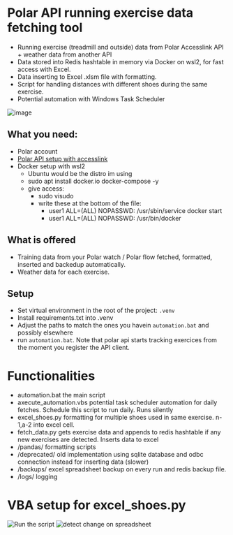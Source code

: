 # Polar API running exercise data fetching tool

- Running exercise (treadmill and outside) data from Polar Accesslink API + weather data from another API
- Data stored into Redis hashtable in memory via Docker on wsl2, for fast access with Excel.
- Data inserting to Excel .xlsm file with formatting.
- Script for handling distances with different shoes during the same exercise.
- Potential automation with Windows Task Scheduler

![image](https://github.com/user-attachments/assets/418a2d5d-e5d2-4dff-83be-60a1f8cee42f)

## What you need:

- Polar account
- [Polar API setup with accesslink](https://github.com/polarofficial/accesslink-example-python)
- Docker setup with wsl2
  - Ubuntu would be the distro im using
  - sudo apt install docker.io docker-compose -y
  - give access:
    - sudo visudo
    - write these at the bottom of the file:
      - user1 ALL=(ALL) NOPASSWD: /usr/sbin/service docker start
      - user1 ALL=(ALL) NOPASSWD: /usr/bin/docker

## What is offered

- Training data from your Polar watch / Polar flow fetched, formatted, inserted and backedup automatically.
- Weather data for each exercise.

## Setup

- Set virtual environment in the root of the project: `.venv`
- Install requirements.txt into .venv
- Adjust the paths to match the ones you havein `automation.bat` and possibly elsewhere
- run `automation.bat`. Note that polar api starts tracking exercices from the moment you register the API client.

# Functionalities

- automation.bat the main script
- axecute_automation.vbs potential task scheduler automation for daily fetches. Schedule this script to run daily. Runs silently
- excel_shoes.py formatting for multiple shoes used in same exercise. n-1,a-2 into excel cell.
- fetch_data.py gets exercise data and appends to redis hashtable if any new exercises are detected. Inserts data to excel
- /pandas/ formatting scripts
- /deprecated/ old implementation using sqlite database and odbc connection instead for inserting data (slower)
- /backups/ excel spreadsheet backup on every run and redis backup file.
- /logs/ logging

# VBA setup for excel_shoes.py

![Run the script](https://github.com/user-attachments/assets/57e2021c-49be-4bd6-bb17-227e84dafd35)
![detect change on spreadsheet](https://github.com/user-attachments/assets/4a9452f2-db56-4ef8-90c9-04aae3bedd26)
